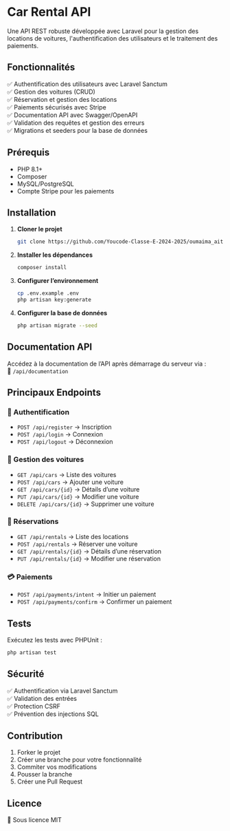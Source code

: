 # Car Rental API

Une API REST robuste développée avec Laravel pour la gestion des locations de voitures, l'authentification des utilisateurs et le traitement des paiements.

## Fonctionnalités

✅ Authentification des utilisateurs avec Laravel Sanctum  
✅ Gestion des voitures (CRUD)  
✅ Réservation et gestion des locations  
✅ Paiements sécurisés avec Stripe  
✅ Documentation API avec Swagger/OpenAPI  
✅ Validation des requêtes et gestion des erreurs  
✅ Migrations et seeders pour la base de données  

## Prérequis

- PHP 8.1+
- Composer
- MySQL/PostgreSQL
- Compte Stripe pour les paiements

## Installation

1. **Cloner le projet**  
   ```bash
   git clone https://github.com/Youcode-Classe-E-2024-2025/oumaima_aitsaid_CarRentalAPI.git
   ```
2. **Installer les dépendances**  
   ```bash
   composer install
   ```
3. **Configurer l’environnement**  
   ```bash
   cp .env.example .env
   php artisan key:generate
   ```
4. **Configurer la base de données**  
   ```bash
   php artisan migrate --seed
   ```

## Documentation API

Accédez à la documentation de l’API après démarrage du serveur via :  
📌 `/api/documentation`

## Principaux Endpoints

### 🔐 Authentification
- `POST /api/register` → Inscription
- `POST /api/login` → Connexion
- `POST /api/logout` → Déconnexion

### 🚗 Gestion des voitures
- `GET /api/cars` → Liste des voitures
- `POST /api/cars` → Ajouter une voiture
- `GET /api/cars/{id}` → Détails d’une voiture
- `PUT /api/cars/{id}` → Modifier une voiture
- `DELETE /api/cars/{id}` → Supprimer une voiture

### 📅 Réservations
- `GET /api/rentals` → Liste des locations
- `POST /api/rentals` → Réserver une voiture
- `GET /api/rentals/{id}` → Détails d’une réservation
- `PUT /api/rentals/{id}` → Modifier une réservation

### 💳 Paiements
- `POST /api/payments/intent` → Initier un paiement
- `POST /api/payments/confirm` → Confirmer un paiement

## Tests

Exécutez les tests avec PHPUnit :  
```bash
php artisan test
```

## Sécurité

✅ Authentification via Laravel Sanctum  
✅ Validation des entrées  
✅ Protection CSRF  
✅ Prévention des injections SQL  

## Contribution

1. Forker le projet  
2. Créer une branche pour votre fonctionnalité  
3. Commiter vos modifications  
4. Pousser la branche  
5. Créer une Pull Request  

## Licence

📜 Sous licence MIT
